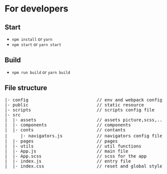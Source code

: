 # For developers

## Start
- `npm install` or `yarn`
- `npm start` or `yarn start`

## Build
- `npm run build` or `yarn build`

## File structure
<pre>
|- config                          // env and webpack config
|- public                          // static resource
|- scripts                         // scripts config file
|- src 
|  |- assets                       // assets picture,scss,...
|  |- components                   // components
|  |- conts                        // contants
|     |- navigators.js             // navigators config file　　
|  |- pages                        // pages
|  |- utils                        // util functions
|  |- App.js                       // main file
|  |- App.scss                     // scss for the app
|  |- index.js                     // entry file
|  |- index.css                    // reset and global style
</pre>